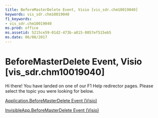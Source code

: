 ```yaml
---
title: BeforeMasterDelete Event, Visio [vis_sdr.chm10019040]
keywords: vis_sdr.chm10019040
f1_keywords:
- vis_sdr.chm10019040
ms.prod: office
ms.assetid: 5215ce59-01d2-473b-a815-0057ef515eb5
ms.date: 06/08/2017
---
```



# BeforeMasterDelete Event, Visio [vis_sdr.chm10019040]

Hi there! You have landed on one of our F1 Help redirector pages. Please select the topic you were looking for below.

[Application.BeforeMasterDelete Event (Visio)](http://msdn.microsoft.com/library/65e3bbed-46f4-25c1-1e3f-af61ef61cce9%28Office.15%29.aspx)

[InvisibleApp.BeforeMasterDelete Event (Visio)](http://msdn.microsoft.com/library/7a4a99f1-a3e6-af6c-b563-ca65877eb980%28Office.15%29.aspx)


